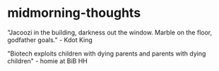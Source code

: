 # midmorning-thoughts
"Jacoozi in the building, darkness out the window. Marble on the floor, godfather goals." - Kdot King

"Biotech exploits children with dying parents and parents with dying children" - homie at BiB HH
